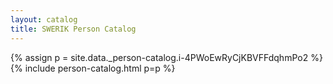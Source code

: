 ```yaml
---
layout: catalog
title: SWERIK Person Catalog
---
```

{% assign p = site.data._person-catalog.i-4PWoEwRyCjKBVFFdqhmPo2 %}
{% include person-catalog.html p=p %}

